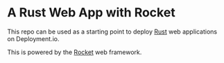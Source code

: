# A Rust Web App with Rocket

This repo can be used as a starting point to deploy [Rust](https://www.rust-lang.org) web applications on Deployment.io.

This is powered by the [Rocket](https://github.com/SergioBenitez/Rocket) web framework.

